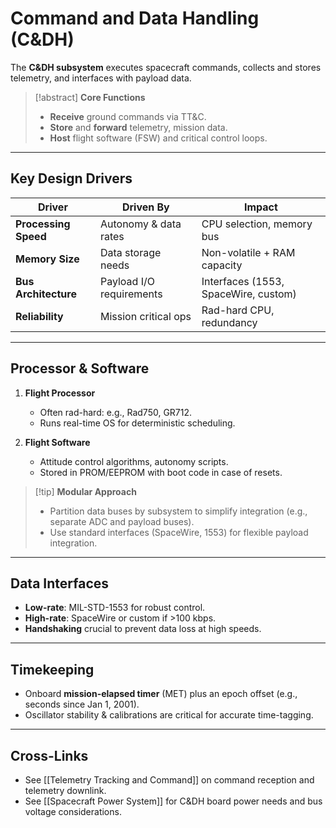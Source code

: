 # Command and Data Handling (C&DH)
The **C&DH subsystem** executes spacecraft commands, collects and stores telemetry, and interfaces with payload data.

> [!abstract] **Core Functions**
> - **Receive** ground commands via TT&C.
> - **Store** and **forward** telemetry, mission data.
> - **Host** flight software (FSW) and critical control loops.

---

## Key Design Drivers
| Driver                | Driven By               | Impact                     |
|-----------------------|-------------------------|----------------------------|
| **Processing Speed**  | Autonomy & data rates  | CPU selection, memory bus  |
| **Memory Size**       | Data storage needs     | Non-volatile + RAM capacity|
| **Bus Architecture**  | Payload I/O requirements | Interfaces (1553, SpaceWire, custom) |
| **Reliability**       | Mission critical ops    | Rad-hard CPU, redundancy   |

---

## Processor & Software
1. **Flight Processor**  
   - Often rad-hard: e.g., Rad750, GR712.  
   - Runs real-time OS for deterministic scheduling.

2. **Flight Software**  
   - Attitude control algorithms, autonomy scripts.  
   - Stored in PROM/EEPROM with boot code in case of resets.

> [!tip] **Modular Approach**
> - Partition data buses by subsystem to simplify integration (e.g., separate ADC and payload buses).
> - Use standard interfaces (SpaceWire, 1553) for flexible payload integration.

---

## Data Interfaces
- **Low-rate**: MIL-STD-1553 for robust control.  
- **High-rate**: SpaceWire or custom if >100 kbps.  
- **Handshaking** crucial to prevent data loss at high speeds.

---

## Timekeeping
- Onboard **mission-elapsed timer** (MET) plus an epoch offset (e.g., seconds since Jan 1, 2001).
- Oscillator stability & calibrations are critical for accurate time-tagging.

---

## Cross-Links
- See [[Telemetry Tracking and Command]] on command reception and telemetry downlink.
- See [[Spacecraft Power System]] for C&DH board power needs and bus voltage considerations.

